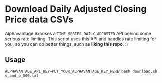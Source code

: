 # Download Daily Adjusted Closing Price data CSVs
Alphavantage exposes a `TIME_SERIES_DAILY_ADJUSTED` API behind some serious rate limiting. This script uses this API and handles rate limiting for you, so you can do better things, such as **liking this repo**. :)

## Usage
```
ALPHAVANTAGE_API_KEY=PUT_YOUR_ALPHAVANTAGE_KEY_HERE bash download.sh s_and_p_500.txt
```

